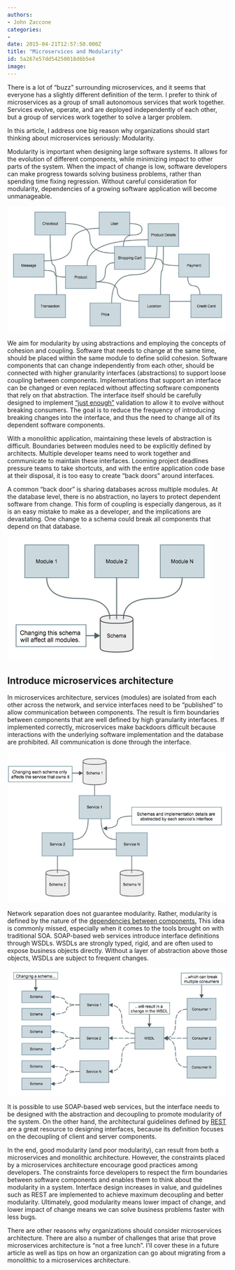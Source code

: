 ```yaml
---
authors:
- John Zaccone
categories:
- 
date: 2015-04-21T12:57:50.000Z
title: "Microservices and Modularity"
id: 5a267e57dd54250018d6b5e4
image: 
---
```


There is a lot of “buzz” surrounding microservices, and it seems that everyone has a slightly different definition of the term. I prefer to think of microservices as a group of small autonomous services that work together. Services evolve, operate, and are deployed independently of each other, but a group of services work together to solve a larger problem.

In this article, I address one big reason why organizations should start thinking about microservices seriously: Modularity.

Modularity is important when designing large software systems. It allows for the evolution of different components, while minimizing impact to other parts of the system. When the impact of change is low, software developers can make progress towards solving business problems, rather than spending time fixing regression. Without careful consideration for modularity, dependencies of a growing software application will become unmanageable.

[![spagetti code](https://raw.githubusercontent.com/ippontech/blog-usa/master/images/2015/04/spagetti-code.jpg)](https://raw.githubusercontent.com/ippontech/blog-usa/master/images/2015/04/spagetti-code.jpg)

We aim for modularity by using abstractions and employing the concepts of cohesion and coupling. Software that needs to change at the same time, should be placed within the same module to define solid cohesion. Software components that can change independently from each other, should be connected with higher granularity interfaces (abstractions) to support loose coupling between components. Implementations that support an interface can be changed or even replaced without affecting software components that rely on that abstraction. The interface itself should be carefully designed to implement [“just enough”](http://martinfowler.com/articles/consumerDrivenContracts.html) validation to allow it to evolve without breaking consumers. The goal is to reduce the frequency of introducing breaking changes into the interface, and thus the need to change all of its dependent software components.

With a monolithic application, maintaining these levels of abstraction is difficult. Boundaries between modules need to be explicitly defined by architects. Multiple developer teams need to work together and communicate to maintain these interfaces. Looming project deadlines pressure teams to take shortcuts, and with the entire application code base at their disposal, it is too easy to create “back doors” around interfaces.

A common “back door” is sharing databases across multiple modules. At the database level, there is no abstraction, no layers to protect dependent software from change. This form of coupling is especially dangerous, as it is an easy mistake to make as a developer, and the implications are devastating. One change to a schema could break all components that depend on that database.

[![services_database_bad](https://raw.githubusercontent.com/ippontech/blog-usa/master/images/2015/04/services_database_bad1.jpg)](https://raw.githubusercontent.com/ippontech/blog-usa/master/images/2015/04/services_database_bad1.jpg)

## Introduce microservices architecture

In microservices architecture, services (modules) are isolated from each other across the network, and service interfaces need to be “published” to allow communication between components. The result is firm boundaries between components that are well defined by high granularity interfaces. If implemented correctly, microservices make backdoors difficult because interactions with the underlying software implementation and the database are prohibited. All communication is done through the interface.

[![Microservices protect implementation details with interfaces](https://raw.githubusercontent.com/ippontech/blog-usa/master/images/2015/04/services_databases_good.jpg)](https://raw.githubusercontent.com/ippontech/blog-usa/master/images/2015/04/services_databases_good.jpg)

Network separation does not guarantee modularity. Rather, modularity is defined by the nature of the [dependencies between components.](http://www.infoq.com/articles/dependency-oriented-thinking-1) This idea is commonly missed, especially when it comes to the tools brought on with traditional SOA. SOAP-based web services introduce interface definitions through WSDLs. WSDLs are strongly typed, rigid, and are often used to expose business objects directly. Without a layer of abstraction above those objects, WSDLs are subject to frequent changes.

[![Brittle WSDLs](https://raw.githubusercontent.com/ippontech/blog-usa/master/images/2015/04/Brittle-WSDLs.jpg)](https://raw.githubusercontent.com/ippontech/blog-usa/master/images/2015/04/Brittle-WSDLs.jpg)

It is possible to use SOAP-based web services, but the interface needs to be designed with the abstraction and decoupling to promote modularity of the system. On the other hand, the architectural guidelines defined by [REST](http://en.wikipedia.org/wiki/Representational_state_transfer) are a great resource to designing interfaces, because its definition focuses on the decoupling of client and server components.

In the end, good modularity (and poor modularity), can result from both a microservices and monolithic architecture. However, the constraints placed by a microservices architecture encourage good practices among developers. The constraints force developers to respect the firm boundaries between software components and enables them to think about the modularity in a system. Interface design increases in value, and guidelines such as REST are implemented to achieve maximum decoupling and better modularity. Ultimately, good modularity means lower impact of change, and lower impact of change means we can solve business problems faster with less bugs.

There are other reasons why organizations should consider microservices architecture. There are also a number of challenges that arise that prove microservices architecture is “not a free lunch”. I’ll cover these in a future article as well as tips on how an organization can go about migrating from a monolithic to a microservices architecture.
